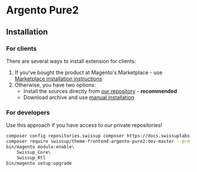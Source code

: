 # Argento Pure2

## Installation

### For clients

There are several ways to install extension for clients:

 1. If you've bought the product at Magento's Marketplace - use
    [Marketplace installation instructions](https://docs.magento.com/marketplace/user_guide/buyers/install-extension.html)
 2. Otherwise, you have two options:
    - Install the sources directly from [our repository](https://docs.swissuplabs.com/m2/argento/installation/composer/) - **recommended**
    - Download archive and use [manual installation](https://docs.swissuplabs.com/m2/argento/installation/manual/)

### For developers

Use this approach if you have access to our private repositories!

```bash
composer config repositories.swissup composer https://docs.swissuplabs.com/packages/
composer require swissup/theme-frontend-argento-pure2:dev-master --prefer-source
bin/magento module:enable\
    Swissup_Core\
    Swissup_Rtl
bin/magento setup:upgrade
```
